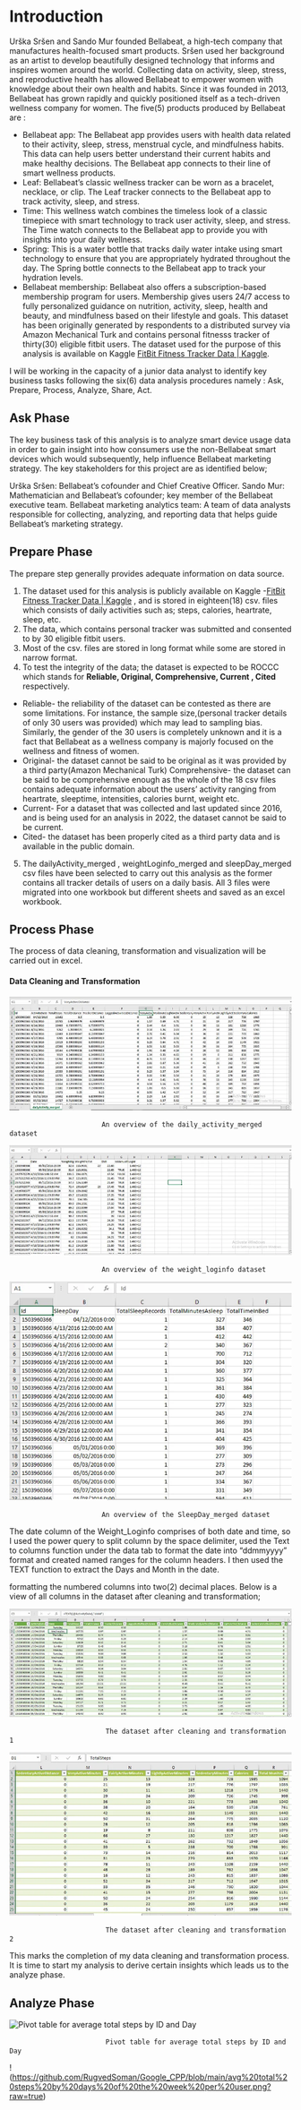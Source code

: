 # Introduction
Urška Sršen and Sando Mur founded Bellabeat, a high-tech company that manufactures health-focused smart products. Sršen used her background as an artist to develop beautifully designed technology that informs and inspires women around the world. Collecting data on activity, sleep, stress, and reproductive health has allowed Bellabeat to empower women with knowledge about their own health and habits. Since it was founded in 2013, Bellabeat has grown rapidly and quickly positioned itself as a tech-driven wellness company for women. The five(5) products produced by Bellabeat are :

- Bellabeat app: The Bellabeat app provides users with health data related to their activity, sleep, stress, menstrual cycle, and mindfulness habits. This data can help users better understand their current habits and make healthy decisions. The Bellabeat app connects to their line of smart wellness products.
- Leaf: Bellabeat’s classic wellness tracker can be worn as a bracelet, necklace, or clip. The Leaf tracker connects to the Bellabeat app to track activity, sleep, and stress.
- Time: This wellness watch combines the timeless look of a classic timepiece with smart technology to track user activity, sleep, and stress. The Time watch connects to the Bellabeat app to provide you with insights into your daily wellness.
- Spring: This is a water bottle that tracks daily water intake using smart technology to ensure that you are appropriately hydrated throughout the day. The Spring bottle connects to the Bellabeat app to track your hydration levels.
- Bellabeat membership: Bellabeat also offers a subscription-based membership program for users. Membership gives users 24/7 access to fully personalized guidance on nutrition, activity, sleep, health and beauty, and mindfulness based on their lifestyle and goals.
This dataset has been originally generated by respondents to a distributed survey via Amazon Mechanical Turk and contains personal fitnesss tracker of thirty(30) eligible fitbit users. The dataset used for the purpose of this analysis is available on Kaggle [FitBit Fitness Tracker Data | Kaggle](https://www.kaggle.com/datasets/arashnic/fitbit).

I will be working in the capacity of a junior data analyst to identify key business tasks following the six(6) data analysis procedures namely : Ask, Prepare, Process, Analyze, Share, Act.

## Ask Phase
The key business task of this analysis is to analyze smart device usage data in order to gain insight into how consumers use the non-Bellabeat smart devices which would subsequently, help influence Bellabeat marketing strategy. The key stakeholders for this project are as identified below;

Urška Sršen: Bellabeat’s cofounder and Chief Creative Officer.
Sando Mur: Mathematician and Bellabeat’s cofounder; key member of the Bellabeat executive team.
Bellabeat marketing analytics team: A team of data analysts responsible for collecting, analyzing, and reporting data that helps guide Bellabeat’s marketing strategy.

## Prepare Phase
The prepare step generally provides adequate information on data source.

1. The dataset used for this analysis is publicly available on Kaggle -[FitBit Fitness Tracker Data | Kaggle](https://www.kaggle.com/datasets/arashnic/fitbit) , and is stored in eighteen(18) csv. files which consists of daily activities such as; steps, calories, heartrate, sleep, etc.
2. The data, which contains personal tracker was submitted and consented to by 30 eligible fitbit users.
3. Most of the csv. files are stored in long format while some are stored in narrow format.
4. To test the integrity of the data; the dataset is expected to be ROCCC which stands for **Reliable, Original, Comprehensive, Current , Cited** respectively.
- Reliable- the reliability of the dataset can be contested as there are some limitations. For instance, the sample size,(personal tracker details of only 30 users was provided) which may lead to sampling bias. Similarly, the gender of the 30 users is completely unknown and it is a fact that Bellabeat as a wellness company is majorly focused on the wellness and fitness of women.
- Original- the dataset cannot be said to be original as it was provided by a third party(Amazon Mechanical Turk)
Comprehensive- the dataset can be said to be comprehensive enough as the whole of the 18 csv files contains adequate information about the users’ activity ranging from heartrate, sleeptime, intensities, calories burnt, weight etc.
- Current- For a dataset that was collected and last updated since 2016, and is being used for an analysis in 2022, the dataset cannot be said to be current.
- Cited- the dataset has been properly cited as a third party data and is available in the public domain.
5. The dailyActivity_merged , weightLoginfo_merged and sleepDay_merged csv files have been selected to carry out this analysis as the former contains all tracker details of users on a daily basis. All 3 files were migrated into one workbook but different sheets and saved as an excel workbook.

## Process Phase
The process of data cleaning, transformation and visualization will be carried out in excel.

#### Data Cleaning and Transformation

![An overview of the daily_activity_merged dataset](https://github.com/RugvedSoman/Google_CPP/blob/main/An%20overview%20of%20the%20daily_activity_merged%20dataset.png?raw=true)
                           
                           An overview of the daily_activity_merged dataset


![An overview of the weight_loginfo dataset](https://github.com/RugvedSoman/Google_CPP/blob/main/An%20overview%20of%20the%20weight_loginfo%20dataset.png?raw=true)
                           
                           An overview of the weight_loginfo dataset


![An overview of the SleepDay_merged dataset](https://github.com/RugvedSoman/Google_CPP/blob/main/An%20overview%20of%20the%20SleepDay_merged%20dataset.png?raw=true)
                           
                           An overview of the SleepDay_merged dataset


The date column of the Weight_Loginfo comprises of both date and time, so I used the power query to split column by the space delimiter, used the Text to columns function under the data tab to format the date into “ddmmyyyy” format and created named ranges for the column headers. I then used the TEXT function to extract the Days and Month in the date.

formatting the numbered columns into two(2) decimal places. Below is a view of all columns in the dataset after cleaning and transformation;

![The dataset after cleaning and transformation 1](https://github.com/RugvedSoman/Google_CPP/blob/main/the%20dataset%20after%20cleaning%20and%20transformation%201.png?raw=true)

                            The dataset after cleaning and transformation 1


![The dataset after cleaning and transformation 2](https://github.com/RugvedSoman/Google_CPP/blob/main/the%20dataset%20after%20cleaning%20and%20transformation%202.png?raw=true)

                            The dataset after cleaning and transformation 2

This marks the completion of my data cleaning and transformation process. It is time to start my analysis to derive certain insights which leads us to the analyze phase.

## Analyze Phase

![Pivot table for average total steps by ID and Day]()

                            Pivot table for average total steps by ID and Day

!(https://github.com/RugvedSoman/Google_CPP/blob/main/avg%20total%20steps%20by%20days%20of%20the%20week%20per%20user.png?raw=true)





